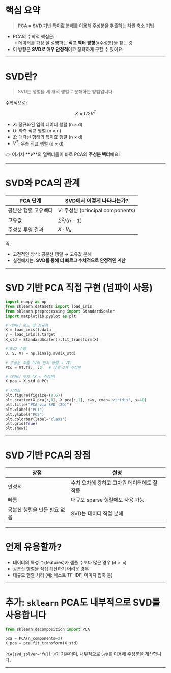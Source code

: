 # 핵심 요약

> **PCA = SVD 기반 특이값 분해를 이용해 주성분을 추출하는 차원 축소 기법**

- PCA의 수학적 핵심은:  
  → 데이터를 가장 잘 설명하는 **직교 벡터 방향**(=주성분)을 찾는 것  
- 이 방향은 **SVD로 매우 안정적**이고 정확하게 구할 수 있어요.

---

# SVD란?

> SVD는 행렬을 세 개의 행렬로 분해하는 방법입니다.

수학적으로:

$$
X = U \Sigma V^T
$$

- $X$: 정규화된 입력 데이터 행렬 (n × d)
- $U$: 좌측 직교 행렬 (n × n)
- $\Sigma$: 대각선 형태의 특이값 행렬 (n × d)
- $V^T$: 우측 직교 행렬 (d × d)

👉 여기서 **$V$**의 열벡터들이 바로 PCA의 **주성분 벡터**예요!

---

# SVD와 PCA의 관계

| PCA 단계             | SVD에서 어떻게 나타나는가?         |
|----------------------|-------------------------------------|
| 공분산 행렬 고유벡터 | $V$: 주성분 (principal components) |
| 고유값               | $\Sigma^2 / (n-1)$              |
| 주성분 투영 결과     | $X \cdot V_k$                   |

즉,  
- 고전적인 방식: 공분산 행렬 → 고유값 분해  
- 실전에서는: **SVD를 통해 더 빠르고 수치적으로 안정적인 계산**

---

# SVD 기반 PCA 직접 구현 (넘파이 사용)

```python
import numpy as np
from sklearn.datasets import load_iris
from sklearn.preprocessing import StandardScaler
import matplotlib.pyplot as plt

# 데이터 로드 및 정규화
X = load_iris().data
y = load_iris().target
X_std = StandardScaler().fit_transform(X)

# SVD 수행
U, S, VT = np.linalg.svd(X_std)

# 주성분 추출 (V의 전치 행렬 → VT)
PCs = VT.T[:, :2]  # 상위 2개 주성분

# 데이터 투영 (X × 주성분)
X_pca = X_std @ PCs

# 시각화
plt.figure(figsize=(8,6))
plt.scatter(X_pca[:,0], X_pca[:,1], c=y, cmap='viridis', s=40)
plt.title("PCA via SVD (2D)")
plt.xlabel("PC1")
plt.ylabel("PC2")
plt.colorbar(label='class')
plt.grid(True)
plt.show()
```

---

# SVD 기반 PCA의 장점

| 장점                     | 설명 |
|--------------------------|------|
| 안정적                   | 수치 오차에 강하고 고차원 데이터에도 잘 작동 |
| 빠름                     | 대규모 sparse 행렬에도 사용 가능 |
| 공분산 행렬을 만들 필요 없음 | SVD는 데이터 직접 분해 |

---

# 언제 유용할까?

- 데이터의 특성 수(features)가 샘플 수보다 많은 경우 (`d > n`)
- 공분산 행렬을 직접 계산하기 어려운 경우
- 대규모 행렬 처리 (예: 텍스트 TF-IDF, 이미지 압축 등)

---

# 추가: `sklearn` PCA도 내부적으로 SVD를 사용합니다

```python
from sklearn.decomposition import PCA

pca = PCA(n_components=2)
X_pca = pca.fit_transform(X_std)
```

`PCA(svd_solver='full')`이 기본이며, 내부적으로 `SVD`를 이용해 주성분을 계산합니다.

---
